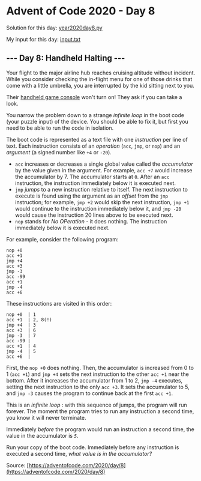 # Advent of Code 2020 - Day 8

Solution for this day: [year2020day8.py](year2020/day8/year2020day8.py)

My input for this day: [input.txt](year2020/day8/input.txt)

## \--- Day 8: Handheld Halting ---

Your flight to the major airline hub reaches cruising altitude without
incident. While you consider checking the in-flight menu for one of those
drinks that come with a little umbrella, you are interrupted by the kid
sitting next to you.

Their [handheld game
console](https://en.wikipedia.org/wiki/Handheld_game_console) won't turn on!
They ask if you can take a look.

You narrow the problem down to a strange _infinite loop_ in the boot code
(your puzzle input) of the device. You should be able to fix it, but first you
need to be able to run the code in isolation.

The boot code is represented as a text file with one _instruction_ per line of
text. Each instruction consists of an _operation_ (`acc`, `jmp`, or `nop`) and
an _argument_ (a signed number like `+4` or `-20`).

  * `acc` increases or decreases a single global value called the _accumulator_ by the value given in the argument. For example, `acc +7` would increase the accumulator by 7. The accumulator starts at `0`. After an `acc` instruction, the instruction immediately below it is executed next.
  * `jmp` _jumps_ to a new instruction relative to itself. The next instruction to execute is found using the argument as an _offset_ from the `jmp` instruction; for example, `jmp +2` would skip the next instruction, `jmp +1` would continue to the instruction immediately below it, and `jmp -20` would cause the instruction 20 lines above to be executed next.
  * `nop` stands for _No OPeration_ \- it does nothing. The instruction immediately below it is executed next.

For example, consider the following program:

    
    
    nop +0
    acc +1
    jmp +4
    acc +3
    jmp -3
    acc -99
    acc +1
    jmp -4
    acc +6
    

These instructions are visited in this order:

    
    
    nop +0  | 1
    acc +1  | 2, 8(!)
    jmp +4  | 3
    acc +3  | 6
    jmp -3  | 7
    acc -99 |
    acc +1  | 4
    jmp -4  | 5
    acc +6  |
    

First, the `nop +0` does nothing. Then, the accumulator is increased from 0 to
1 (`acc +1`) and `jmp +4` sets the next instruction to the other `acc +1` near
the bottom. After it increases the accumulator from 1 to 2, `jmp -4` executes,
setting the next instruction to the only `acc +3`. It sets the accumulator to
5, and `jmp -3` causes the program to continue back at the first `acc +1`.

This is an _infinite loop_ : with this sequence of jumps, the program will run
forever. The moment the program tries to run any instruction a second time,
you know it will never terminate.

Immediately _before_ the program would run an instruction a second time, the
value in the accumulator is _`5`_.

Run your copy of the boot code. Immediately before any instruction is executed
a second time, _what value is in the accumulator?_



Source: [https://adventofcode.com/2020/day/8](https://adventofcode.com/2020/day/8)
